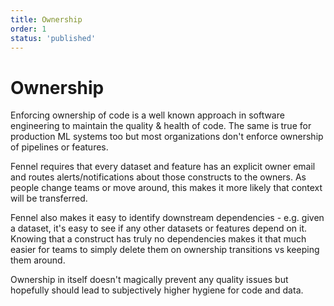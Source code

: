 ```yaml
---
title: Ownership
order: 1
status: 'published'
---
```


# Ownership

Enforcing ownership of code is a well known approach in software engineering
to maintain the quality & health of code. The same is true for production ML
systems too but most organizations don't enforce ownership of pipelines or 
features.

Fennel requires that every dataset and feature has an explicit owner email and 
routes alerts/notifications about those constructs to the owners. As people
change teams or move around, this makes it more likely that context will be 
transferred.

Fennel also makes it easy to identify downstream dependencies - e.g. given a 
dataset, it's easy to see if any other datasets or features depend on it. 
Knowing that a construct has truly no dependencies makes it that much easier 
for teams to simply delete them on ownership transitions vs keeping them around.

Ownership in itself doesn't magically prevent any quality issues but hopefully should lead to subjectively
higher hygiene for code and data.